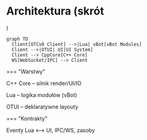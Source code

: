 # Architektura (skrót

)

```mermaid
graph TD
  Client[OTCv8 Client] -->|Lua| vBot[vBot Modules]
  Client -->|OTUI| UI[UI System]
  Client --> CppCore[C++ Core]
  WS[WebSocket/IPC] --> Client

```

=== "Warstwy"

C++ Core – silnik render/UI/IO

Lua – logika modułów (vBot)

OTUI – deklaratywne layouty

=== "Kontrakty"

Eventy Lua ⟷ UI, IPC/WS, zasoby

